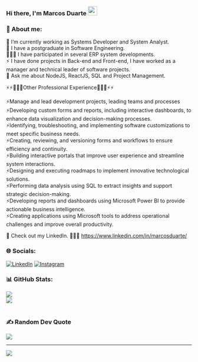 ### Hi there, I'm Marcos Duarte</a> <img src="https://media.giphy.com/media/hvRJCLFzcasrR4ia7z/giphy.gif" width="25">

### 💫 About me:
🔭 I’m currently working as Systems Developer and System Analyst.<br>
🏫 I have a postgraduate in Software Engineering. <br>
👨🏻‍💼 I have participated in several ERP system developments. <br>
⚡ I have done projects in Back-end and Front-end, I have worked as a manager and technical leader of software projects.<br>
💬 Ask me about NodeJS, ReactJS, SQL and Project Management.<br>

⚡⚡👨🏻‍💼Other Professional Experience👨🏻‍💼⚡⚡

⚡Manage and lead development projects, leading teams and processes <br>
⚡Developing custom forms and reports, including interactive dashboards, to enhance data visualization and decision-making processes. <br>
⚡Identifying, troubleshooting, and implementing software customizations to meet specific business needs. <br>
⚡Creating, reviewing, and versioning forms and workflows to ensure efficiency and continuity. <br>
⚡Building interactive portals that improve user experience and streamline system interactions. <br>
⚡Designing and executing roadmaps to implement innovative technological solutions. <br>
⚡Performing data analysis using SQL to extract insights and support strategic decision-making. <br>
⚡Developing reports and dashboards using Microsoft Power BI to provide actionable business intelligence. <br>
⚡Creating applications using Microsoft tools to address operational challenges and improve overall productivity. <br>

💬 Check out my LinkedIn. 👨🏻‍💼 https://www.linkedin.com/in/marcosduarte/

### 🌐 Socials:
[![LinkedIn](https://img.shields.io/badge/LinkedIn-%230077B5.svg?logo=linkedin&logoColor=white)](https://www.linkedin.com/in/marcosduarte/) [![Instagram](https://img.shields.io/badge/Instagram-%23E4405F.svg?logo=Instagram&logoColor=white)](https://www.instagram.com/marcosduart.e/) 
<br>

### 📊 GitHub Stats:
![](https://github-readme-stats.vercel.app/api?username=MarcosDuarte1&show_icons=true&theme=tokyonight&include_all_commits=true&count_private=true)<br/>
![](https://github-readme-stats.vercel.app/api/top-langs/?username=MarcosDuarte1&layout=compact&langs_count=7&theme=tokyonight)<br/>
<br>

### ✍️ Random Dev Quote
![](https://quotes-github-readme.vercel.app/api?type=horizontal&theme=dark)

---
[![](https://visitcount.itsvg.in/api?id=MarcosDuarte1&label=Profile%20Views&color=0&pretty=true)](https://visitcount.itsvg.in)

<!-- Proudly created with GPRM ( https://gprm.itsvg.in ) -->
